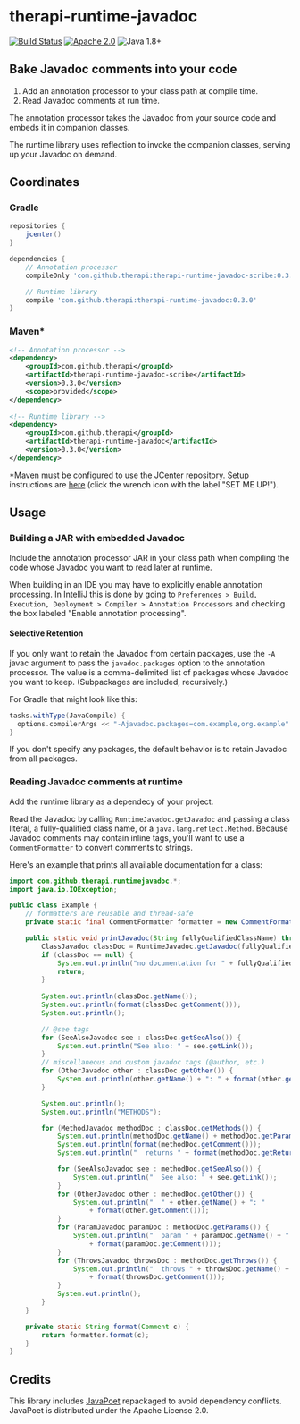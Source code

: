 # therapi-runtime-javadoc

[![Build Status](https://travis-ci.org/dnault/therapi-runtime-javadoc.svg?branch=master)](https://travis-ci.org/dnault/therapi-runtime-javadoc)
[![Apache 2.0](https://img.shields.io/badge/license-Apache%202.0-blue.svg)](http://www.apache.org/licenses/LICENSE-2.0)
![Java 1.8+](https://img.shields.io/badge/java-1.8+-lightgray.svg)


## Bake Javadoc comments into your code

1. Add an annotation processor to your class path at compile time.
2. Read Javadoc comments at run time.

The annotation processor takes the Javadoc from your source code
and embeds it in companion classes.

The runtime library uses reflection to invoke the companion classes,
serving up your Javadoc on demand.


## Coordinates

### Gradle

```groovy
repositories {    
    jcenter()
}

dependencies {
    // Annotation processor
    compileOnly 'com.github.therapi:therapi-runtime-javadoc-scribe:0.3.0'

    // Runtime library
    compile 'com.github.therapi:therapi-runtime-javadoc:0.3.0'        
}
```

### Maven*

```xml
<!-- Annotation processor -->
<dependency>
    <groupId>com.github.therapi</groupId>
    <artifactId>therapi-runtime-javadoc-scribe</artifactId>
    <version>0.3.0</version>
    <scope>provided</scope>
</dependency>
    
<!-- Runtime library -->
<dependency>
    <groupId>com.github.therapi</groupId>
    <artifactId>therapi-runtime-javadoc</artifactId>
    <version>0.3.0</version>
</dependency>
```

*Maven must be configured to use the JCenter repository. Setup instructions are
[here](https://bintray.com/bintray/jcenter) (click the wrench icon with the
label "SET ME UP!").


## Usage

### Building a JAR with embedded Javadoc

Include the annotation processor JAR in your class path when compiling
the code whose Javadoc you want to read later at runtime. 

When building in an IDE you may have to explicitly enable annotation processing.
In IntelliJ this is done by going to 
`Preferences > Build, Execution, Deployment > Compiler > Annotation Processors`
and checking the box labeled "Enable annotation processing".


#### Selective Retention

If you only want to retain the Javadoc from certain packages, use the
`-A` javac argument to pass the `javadoc.packages` option to the annotation
processor. The value is a comma-delimited list of packages whose Javadoc
you want to keep. (Subpackages are included, recursively.)
    
For Gradle that might look like this:

```groovy
tasks.withType(JavaCompile) {            
  options.compilerArgs << "-Ajavadoc.packages=com.example,org.example"
}
```

If you don't specify any packages, the default behavior is to retain Javadoc
from all packages.


### Reading Javadoc comments at runtime

Add the runtime library as a dependecy of your project.

Read the Javadoc by calling `RuntimeJavadoc.getJavadoc` and passing a
class literal, a fully-qualified class name, or a `java.lang.reflect.Method`.
Because Javadoc comments may contain inline tags, you'll want to use a
`CommentFormatter` to convert comments to strings.

Here's an example that prints all available documentation for a class:

```java
import com.github.therapi.runtimejavadoc.*;
import java.io.IOException;

public class Example {
    // formatters are reusable and thread-safe
    private static final CommentFormatter formatter = new CommentFormatter();

    public static void printJavadoc(String fullyQualifiedClassName) throws IOException {
        ClassJavadoc classDoc = RuntimeJavadoc.getJavadoc(fullyQualifiedClassName).orElse(null);
        if (classDoc == null) {
            System.out.println("no documentation for " + fullyQualifiedClassName);
            return;
        }
                                
        System.out.println(classDoc.getName());
        System.out.println(format(classDoc.getComment()));
        System.out.println();

        // @see tags
        for (SeeAlsoJavadoc see : classDoc.getSeeAlso()) {
            System.out.println("See also: " + see.getLink());
        }
        // miscellaneous and custom javadoc tags (@author, etc.)
        for (OtherJavadoc other : classDoc.getOther()) {
            System.out.println(other.getName() + ": " + format(other.getComment()));
        }

        System.out.println();
        System.out.println("METHODS");

        for (MethodJavadoc methodDoc : classDoc.getMethods()) {
            System.out.println(methodDoc.getName() + methodDoc.getParamTypes());
            System.out.println(format(methodDoc.getComment()));
            System.out.println("  returns " + format(methodDoc.getReturns()));

            for (SeeAlsoJavadoc see : methodDoc.getSeeAlso()) {
                System.out.println("  See also: " + see.getLink());
            }
            for (OtherJavadoc other : methodDoc.getOther()) {
                System.out.println("  " + other.getName() + ": "
                    + format(other.getComment()));
            }
            for (ParamJavadoc paramDoc : methodDoc.getParams()) {
                System.out.println("  param " + paramDoc.getName() + " "
                    + format(paramDoc.getComment()));
            }
            for (ThrowsJavadoc throwsDoc : methodDoc.getThrows()) {
                System.out.println("  throws " + throwsDoc.getName() + " "
                    + format(throwsDoc.getComment()));
            }
            System.out.println();
        }
    }

    private static String format(Comment c) {
        return formatter.format(c);
    }
}
```

## Credits

This library includes [JavaPoet](https://github.com/square/javapoet) repackaged to avoid dependency conflicts.
JavaPoet is distributed under the Apache License 2.0.
